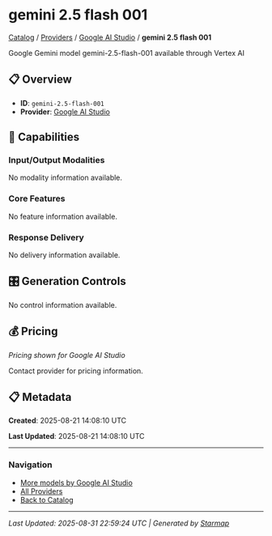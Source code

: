 # gemini 2.5 flash 001
  
[Catalog](../../../..) / [Providers](../../..) / [Google AI Studio](../..) / **gemini 2.5 flash 001**


Google Gemini model gemini-2.5-flash-001 available through Vertex AI

  
  
## 📋 Overview
  
- **ID**: `gemini-2.5-flash-001`
- **Provider**: [Google AI Studio](../)
  
## 🎯 Capabilities
  
### Input/Output Modalities
  
No modality information available.
  
### Core Features
  
No feature information available.
  
### Response Delivery
  
No delivery information available.
  
## 🎛️ Generation Controls
  
No control information available.
  
## 💰 Pricing
  
*Pricing shown for Google AI Studio*
  
  
Contact provider for pricing information.
  
## 📋 Metadata
  
**Created**: 2025-08-21 14:08:10 UTC
  
**Last Updated**: 2025-08-21 14:08:10 UTC
  
  
---
  
  
### Navigation

- [More models by Google AI Studio](../)
- [All Providers](../../../../providers)
- [Back to Catalog](../../../..)


---
_Last Updated: 2025-08-31 22:59:24 UTC | Generated by [Starmap](https://github.com/agentstation/starmap)_
